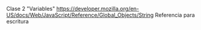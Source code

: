 Clase 2 "Variables"
https://developer.mozilla.org/en-US/docs/Web/JavaScript/Reference/Global_Objects/String
Referencia para escritura